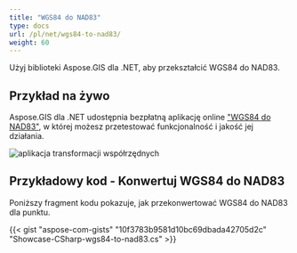 ```yaml
---
title: "WGS84 do NAD83"
type: docs
url: /pl/net/wgs84-to-nad83/
weight: 60
---
```


Użyj biblioteki Aspose.GIS dla .NET, aby przekształcić WGS84 do NAD83.

## **Przykład na żywo**

Aspose.GIS dla .NET udostępnia bezpłatną aplikację online ["WGS84 do NAD83"](https://products.aspose.app/gis/transformation/wgs84-to-nad83), w której możesz przetestować funkcjonalność i jakość jej działania.

![aplikacja transformacji współrzędnych](transform-coordinates.png)

## **Przykładowy kod - Konwertuj WGS84 do NAD83**

Poniższy fragment kodu pokazuje, jak przekonwertować WGS84 do NAD83 dla punktu.

{{< gist "aspose-com-gists" "10f3783b9581d10bc69dbada42705d2c" "Showcase-CSharp-wgs84-to-nad83.cs" >}}
